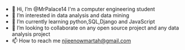 - 👋 Hi, I’m @MrPalace14
I'm a computer engineering student
- 👀 I’m interested in data analysis and data mining 
- 🌱 I’m currently learning python,SQL,Django and JavaScript 
- 💞️ I’m looking to collaborate on any open source project and any data analysis project 
- 📫 How to reach me njieenowmartah@gmail.com

<!---
MrPalace14/MrPalace14 is a ✨ special ✨ repository because its `README.md` (this file) appears on your GitHub profile.
You can click the Preview link to take a look at your changes.
--->
